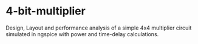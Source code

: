 # 4-bit-multiplier
Design, Layout and performance analysis of a simple 4x4 multiplier circuit simulated in ngspice with power and time-delay calculations.
